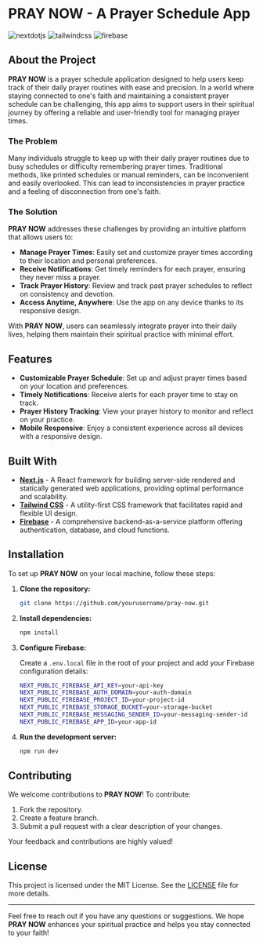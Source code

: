 # PRAY NOW - A Prayer Schedule App

<div>
    <img src="https://img.shields.io/badge/-Next_JS-black?style=for-the-badge&logoColor=white&logo=nextdotjs&color=000000" alt="nextdotjs" />
    <img src="https://img.shields.io/badge/-Tailwind_CSS-black?style=for-the-badge&logoColor=white&logo=tailwindcss&color=06B6D4" alt="tailwindcss" />
    <img src="https://img.shields.io/badge/-Firebase-black?style=for-the-badge&logoColor=white&logo=firebase&color=FFCA28" alt="firebase" />
</div>

## About the Project

**PRAY NOW** is a prayer schedule application designed to help users keep track of their daily prayer routines with ease and precision. In a world where staying connected to one's faith and maintaining a consistent prayer schedule can be challenging, this app aims to support users in their spiritual journey by offering a reliable and user-friendly tool for managing prayer times.

### The Problem

Many individuals struggle to keep up with their daily prayer routines due to busy schedules or difficulty remembering prayer times. Traditional methods, like printed schedules or manual reminders, can be inconvenient and easily overlooked. This can lead to inconsistencies in prayer practice and a feeling of disconnection from one's faith.

### The Solution

**PRAY NOW** addresses these challenges by providing an intuitive platform that allows users to:

- **Manage Prayer Times**: Easily set and customize prayer times according to their location and personal preferences.
- **Receive Notifications**: Get timely reminders for each prayer, ensuring they never miss a prayer.
- **Track Prayer History**: Review and track past prayer schedules to reflect on consistency and devotion.
- **Access Anytime, Anywhere**: Use the app on any device thanks to its responsive design.

With **PRAY NOW**, users can seamlessly integrate prayer into their daily lives, helping them maintain their spiritual practice with minimal effort.

## Features

- **Customizable Prayer Schedule**: Set up and adjust prayer times based on your location and preferences.
- **Timely Notifications**: Receive alerts for each prayer time to stay on track.
- **Prayer History Tracking**: View your prayer history to monitor and reflect on your practice.
- **Mobile Responsive**: Enjoy a consistent experience across all devices with a responsive design.

## Built With

- **[Next.js](https://nextjs.org/)** - A React framework for building server-side rendered and statically generated web applications, providing optimal performance and scalability.
- **[Tailwind CSS](https://tailwindcss.com/)** - A utility-first CSS framework that facilitates rapid and flexible UI design.
- **[Firebase](https://firebase.google.com/)** - A comprehensive backend-as-a-service platform offering authentication, database, and cloud functions.

## Installation

To set up **PRAY NOW** on your local machine, follow these steps:

1. **Clone the repository:**

   ```bash
   git clone https://github.com/yourusername/pray-now.git
   ```

2. **Install dependencies:**

   ```bash
   npm install
   ```

3. **Configure Firebase:**

   Create a `.env.local` file in the root of your project and add your Firebase configuration details:

   ```bash
   NEXT_PUBLIC_FIREBASE_API_KEY=your-api-key
   NEXT_PUBLIC_FIREBASE_AUTH_DOMAIN=your-auth-domain
   NEXT_PUBLIC_FIREBASE_PROJECT_ID=your-project-id
   NEXT_PUBLIC_FIREBASE_STORAGE_BUCKET=your-storage-bucket
   NEXT_PUBLIC_FIREBASE_MESSAGING_SENDER_ID=your-messaging-sender-id
   NEXT_PUBLIC_FIREBASE_APP_ID=your-app-id
   ```

4. **Run the development server:**

   ```bash
   npm run dev
   ```

## Contributing

We welcome contributions to **PRAY NOW**! To contribute:

1. Fork the repository.
2. Create a feature branch.
3. Submit a pull request with a clear description of your changes.

Your feedback and contributions are highly valued!

## License

This project is licensed under the MIT License. See the [LICENSE](LICENSE) file for more details.

---

Feel free to reach out if you have any questions or suggestions. We hope **PRAY NOW** enhances your spiritual practice and helps you stay connected to your faith!
